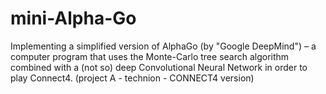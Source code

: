 # mini-Alpha-Go
Implementing a simplified version of AlphaGo (by "Google DeepMind") – a computer program that uses the Monte-Carlo tree search algorithm combined with a (not so) deep Convolutional Neural Network in order to play Connect4. (project A - technion - CONNECT4 version)


